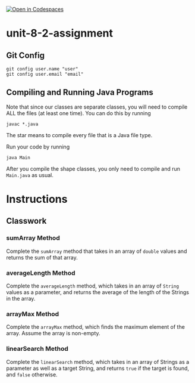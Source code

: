 [![Open in Codespaces](https://classroom.github.com/assets/launch-codespace-2972f46106e565e64193e422d61a12cf1da4916b45550586e14ef0a7c637dd04.svg)](https://classroom.github.com/open-in-codespaces?assignment_repo_id=18677535)
# unit-8-2-assignment

## Git Config
```
git config user.name "user"
git config user.email "email"
```

## Compiling and Running Java Programs
Note that since our classes are separate classes, you will need to compile ALL the files (at least one time).  You can do this by running
```
javac *.java
```
The star means to compile every file that is a Java file type.

Run your code by running
```
java Main
```

After you compile the shape classes, you only need to compile and run `Main.java` as usual.

# Instructions  

## Classwork
### sumArray Method
Complete the `sumArray` method that takes in an array of `double` values and returns the sum of that array.

### averageLength Method
Complete the `averageLength` method, which takes in an array of `String` values as a parameter, and returns the average of the length of the Strings in the array.

### arrayMax Method
Complete the `arrayMax` method, which finds the maximum element of the array.  Assume the array is non-empty.

### linearSearch Method
Complete the `linearSearch` method, which takes in an array of Strings as a parameter as well as a target String, and returns `true` if the target is found, and `false` otherwise.
